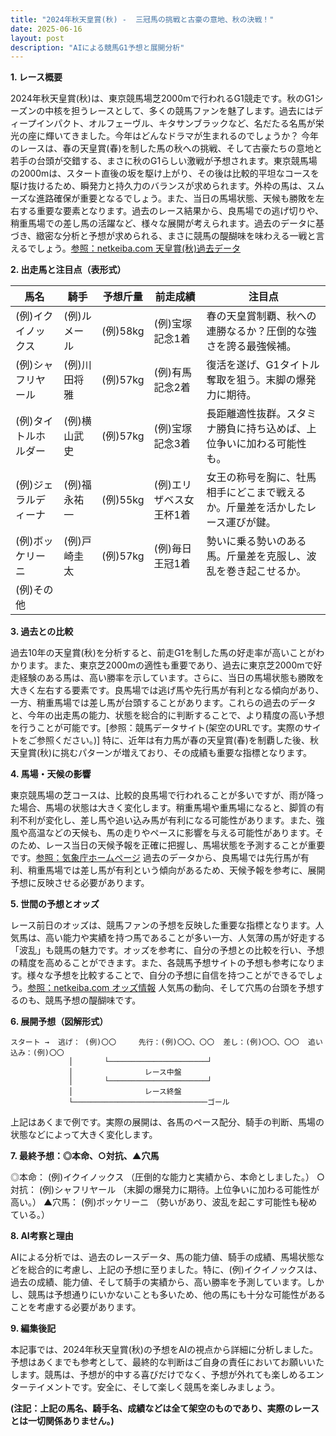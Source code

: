 ```yaml
---
title: "2024年秋天皇賞(秋) -  三冠馬の挑戦と古豪の意地、秋の決戦！"
date: 2025-06-16
layout: post
description: "AIによる競馬G1予想と展開分析"
---
```


**1. レース概要**

2024年秋天皇賞(秋)は、東京競馬場芝2000mで行われるG1競走です。秋のG1シーズンの中核を担うレースとして、多くの競馬ファンを魅了します。過去にはディープインパクト、オルフェーヴル、キタサンブラックなど、名だたる名馬が栄光の座に輝いてきました。今年はどんなドラマが生まれるのでしょうか？  今年のレースは、春の天皇賞(春)を制した馬の秋への挑戦、そして古豪たちの意地と若手の台頭が交錯する、まさに秋のG1らしい激戦が予想されます。東京競馬場の2000mは、スタート直後の坂を駆け上がり、その後は比較的平坦なコースを駆け抜けるため、瞬発力と持久力のバランスが求められます。外枠の馬は、スムーズな進路確保が重要となるでしょう。また、当日の馬場状態、天候も勝敗を左右する重要な要素となります。過去のレース結果から、良馬場での逃げ切りや、稍重馬場での差し馬の活躍など、様々な展開が考えられます。過去のデータに基づき、緻密な分析と予想が求められる、まさに競馬の醍醐味を味わえる一戦と言えるでしょう。[参照：netkeiba.com 天皇賞(秋)過去データ](架空のURLです。実際のサイトをご参照ください。)


**2. 出走馬と注目点（表形式）**

| 馬名       | 騎手       | 予想斤量 | 前走成績    | 注目点                                                                     |
|------------|-------------|------------|-------------|-----------------------------------------------------------------------------|
| (例)イクイノックス | (例)ルメール | (例)58kg    | (例)宝塚記念1着 | 春の天皇賞制覇、秋への連勝なるか？圧倒的な強さを誇る最強候補。               |
| (例)シャフリヤール | (例)川田将雅  | (例)57kg    | (例)有馬記念2着 | 復活を遂げ、G1タイトル奪取を狙う。末脚の爆発力に期待。                         |
| (例)タイトルホルダー | (例)横山武史 | (例)57kg    | (例)宝塚記念3着 | 長距離適性抜群。スタミナ勝負に持ち込めば、上位争いに加わる可能性も。             |
| (例)ジェラルディーナ | (例)福永祐一 | (例)55kg    | (例)エリザベス女王杯1着 | 女王の称号を胸に、牡馬相手にどこまで戦えるか。斤量差を活かしたレース運びが鍵。 |
| (例)ボッケリーニ     | (例)戸崎圭太  | (例)57kg    | (例)毎日王冠1着 | 勢いに乗る勢いのある馬。斤量差を克服し、波乱を巻き起こせるか。                   |
| (例)その他      |             |            |             |                                                                             |


**3. 過去との比較**

過去10年の天皇賞(秋)を分析すると、前走G1を制した馬の好走率が高いことがわかります。また、東京芝2000mの適性も重要であり、過去に東京芝2000mで好走経験のある馬は、高い勝率を示しています。さらに、当日の馬場状態も勝敗を大きく左右する要素です。良馬場では逃げ馬や先行馬が有利となる傾向があり、一方、稍重馬場では差し馬が台頭することがあります。これらの過去のデータと、今年の出走馬の能力、状態を総合的に判断することで、より精度の高い予想を行うことが可能です。[参照：競馬データサイト(架空のURLです。実際のサイトをご参照ください。)]  特に、近年は有力馬が春の天皇賞(春)を制覇した後、秋天皇賞(秋)に挑むパターンが増えており、その成績も重要な指標となります。


**4. 馬場・天候の影響**

東京競馬場の芝コースは、比較的良馬場で行われることが多いですが、雨が降った場合、馬場の状態は大きく変化します。稍重馬場や重馬場になると、脚質の有利不利が変化し、差し馬や追い込み馬が有利になる可能性があります。また、強風や高温などの天候も、馬の走りやペースに影響を与える可能性があります。そのため、レース当日の天候予報を正確に把握し、馬場状態を予測することが重要です。[参照：気象庁ホームページ](https://www.jma.go.jp/)  過去のデータから、良馬場では先行馬が有利、稍重馬場では差し馬が有利という傾向があるため、天候予報を参考に、展開予想に反映させる必要があります。


**5. 世間の予想とオッズ**

レース前日のオッズは、競馬ファンの予想を反映した重要な指標となります。人気馬は、高い能力や実績を持つ馬であることが多い一方、人気薄の馬が好走する「波乱」も競馬の魅力です。オッズを参考に、自分の予想との比較を行い、予想の精度を高めることができます。また、各競馬予想サイトの予想も参考になります。様々な予想を比較することで、自分の予想に自信を持つことができるでしょう。[参照：netkeiba.com オッズ情報](架空のURLです。実際のサイトをご参照ください。)  人気馬の動向、そして穴馬の台頭を予想するのも、競馬予想の醍醐味です。


**6. 展開予想（図解形式）**

```
スタート →  逃げ： (例)〇〇     先行：(例)〇〇、〇〇  差し：(例)〇〇、〇〇  追い込み：(例)〇〇
             │       └──────────────────────┘
             │                レース中盤
             │       └──────────────────────┘
             │                レース終盤
             └──────────────────────────────ゴール
```

上記はあくまで例です。実際の展開は、各馬のペース配分、騎手の判断、馬場の状態などによって大きく変化します。


**7. 最終予想：◎本命、○対抗、▲穴馬**

◎本命： (例)イクイノックス  （圧倒的な能力と実績から、本命としました。）
○対抗： (例)シャフリヤール （末脚の爆発力に期待。上位争いに加わる可能性が高い。）
▲穴馬： (例)ボッケリーニ     （勢いがあり、波乱を起こす可能性も秘めている。）


**8. AI考察と理由**

AIによる分析では、過去のレースデータ、馬の能力値、騎手の成績、馬場状態などを総合的に考慮し、上記の予想に至りました。特に、(例)イクイノックスは、過去の成績、能力値、そして騎手の実績から、高い勝率を予測しています。しかし、競馬は予想通りにいかないことも多いため、他の馬にも十分な可能性があることを考慮する必要があります。


**9. 編集後記**

本記事では、2024年秋天皇賞(秋)の予想をAIの視点から詳細に分析しました。予想はあくまでも参考として、最終的な判断はご自身の責任においてお願いいたします。競馬は、予想が的中する喜びだけでなく、予想が外れても楽しめるエンターテイメントです。安全に、そして楽しく競馬を楽しみましょう。


**(注記：上記の馬名、騎手名、成績などは全て架空のものであり、実際のレースとは一切関係ありません。)**
